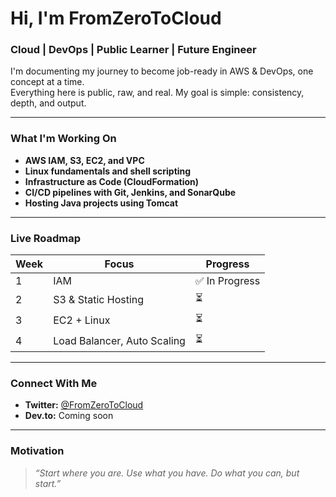 # Hi, I'm FromZeroToCloud  
### Cloud | DevOps | Public Learner | Future Engineer

I'm documenting my journey to become job-ready in AWS & DevOps, one concept at a time.  
Everything here is public, raw, and real. My goal is simple: consistency, depth, and output.

---

### What I'm Working On

- **AWS IAM, S3, EC2, and VPC**  
- **Linux fundamentals and shell scripting**  
- **Infrastructure as Code (CloudFormation)**  
- **CI/CD pipelines with Git, Jenkins, and SonarQube**  
- **Hosting Java projects using Tomcat**

---

### Live Roadmap

| Week | Focus | Progress |
|------|-------|----------|
| 1    | IAM   | ✅ In Progress |
| 2    | S3 & Static Hosting | ⏳ |
| 3    | EC2 + Linux | ⏳ |
| 4    | Load Balancer, Auto Scaling | ⏳ |

---

### Connect With Me

- **Twitter:** [@FromZeroToCloud](https://x.com/FromZeroToCloud)  
- **Dev.to:** Coming soon  

---

### Motivation

> *“Start where you are. Use what you have. Do what you can, but start.”*


<!--
**FromZeroToCloud/FromZeroToCloud** is a ✨ _special_ ✨ repository because its `README.md` (this file) appears on your GitHub profile.

Here are some ideas to get you started:

- 🔭 I’m currently working on ...
- 🌱 I’m currently learning ...
- 👯 I’m looking to collaborate on ...
- 🤔 I’m looking for help with ...
- 💬 Ask me about ...
- 📫 How to reach me: ...
- 😄 Pronouns: ...
- ⚡ Fun fact: ...
-->
